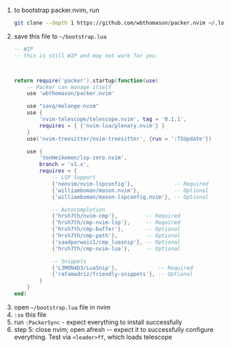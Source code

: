 1. to bootstrap packer.nvim, run
    ```bash
    git clone --depth 1 https://github.com/wbthomason/packer.nvim ~/.local/share/nvim/site/pack/packer/start/packer.nvim
    ```
2. save this file to `~/bootstrap.lua`
    ```lua
    -- WIP
    -- this is still WIP and may not work for you.



    return require('packer').startup(function(use)
        -- Packer can manage itself
        use 'wbthomason/packer.nvim'

        use "savq/melange-nvim"
        use {
            'nvim-telescope/telescope.nvim', tag = '0.1.1',
            requires = { {'nvim-lua/plenary.nvim'} }
        }
        use('nvim-treesitter/nvim-treesitter', {run = ':TSUpdate'})

        use {
            'VonHeikemen/lsp-zero.nvim',
            branch = 'v1.x',
            requires = {
                -- LSP Support
                {'neovim/nvim-lspconfig'},             -- Required
                {'williamboman/mason.nvim'},           -- Optional
                {'williamboman/mason-lspconfig.nvim'}, -- Optional

                -- Autocompletion
                {'hrsh7th/nvim-cmp'},         -- Required
                {'hrsh7th/cmp-nvim-lsp'},     -- Required
                {'hrsh7th/cmp-buffer'},       -- Optional
                {'hrsh7th/cmp-path'},         -- Optional
                {'saadparwaiz1/cmp_luasnip'}, -- Optional
                {'hrsh7th/cmp-nvim-lua'},     -- Optional

                -- Snippets
                {'L3MON4D3/LuaSnip'},             -- Required
                {'rafamadriz/friendly-snippets'}, -- Optional
            }
        }
    end)
    ```
3. open `~/bootstrap.lua` file in nvim
4. `:so` this file
5. run `:PackerSync` - expect everything to install successfully
6. step 5: close nvim; open afresh -- expect it to successfully configure everything. Test via `<leader>ff`, which loads telescope
